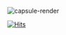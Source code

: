 ![capsule-render](https://capsule-render.vercel.app/api?type=waving&height=250&color=gradient&text=Hi,%20I'm%20NamO&fontColor=008000&fontAlign=50&fontAlignY=44)

[![Hits](https://hits.seeyoufarm.com/api/count/incr/badge.svg?url=https%3A%2F%2Fgithub.com%2FNamO-Lee%2Fhit-counter&count_bg=%236FDB1E&title_bg=%2352526A&icon=myspace.svg&icon_color=%23E7E7E7&title=%EB%B0%A9%EB%AC%B8%EC%9E%90%EC%88%98&edge_flat=false)](https://hits.seeyoufarm.com)
